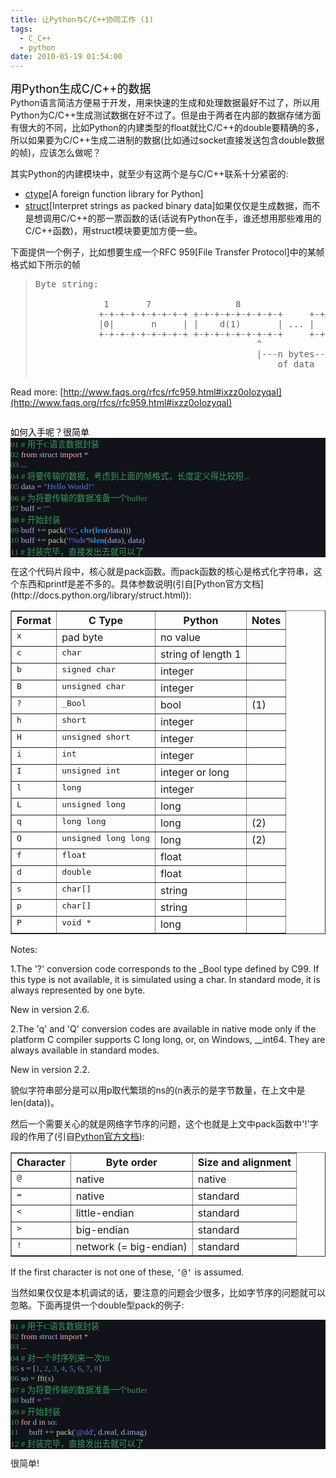 ```yaml
---
title: 让Python与C/C++协同工作 (1)
tags:
  - C_C++
  - python
date: 2010-05-19 01:54:00
---
```


<div style="color: black;"><span style="font-size: large;">用Python生成C/C++的数据</span></div>
Python语言简洁方便易于开发，用来快速的生成和处理数据最好不过了，所以用Python为C/C++生成测试数据在好不过了。但是由于两者在内部的数据存储方面有很大的不同，比如Python的内建类型的float就比C/C++的double要精确的多，所以如果要为C/C++生成二进制的数据(比如通过socket直接发送包含double数据的帧)，应该怎么做呢？

其实Python的内建模块中，就至少有这两个是与C/C++联系十分紧密的:

*   [ctype](http://docs.python.org/library/ctypes.html)[A foreign function library for Python]
*   [struct](http://docs.python.org/library/struct.html)[Interpret strings as packed binary data]如果仅仅是生成数据，而不是想调用C/C++的那一票函数的话(话说有Python在手，谁还想用那些难用的C/C++函数)，用struct模块要更加方便一些。

下面提供一个例子，比如想要生成一个RFC 959[File Transfer Protocol]中的某帧格式如下所示的帧
> <pre>Byte string:
> 
>              1       7                8                     8
>             +-+-+-+-+-+-+-+-+ +-+-+-+-+-+-+-+-+     +-+-+-+-+-+-+-+-+
>             |0|       n     | |    d(1)       | ... |      d(n)     |
>             +-+-+-+-+-+-+-+-+ +-+-+-+-+-+-+-+-+     +-+-+-+-+-+-+-+-+
>                                           ^             ^
>                                           |<span highlight="Search">---</span>n bytes<span highlight="Search">---</span>|
>                                               of data</pre><div id="TixyyLink" style="background-color: transparent; border: medium none; color: black; overflow: hidden; text-align: left; text-decoration: none;">
Read more: [http://www.faqs.org/rfcs/rfc959.html#ixzz0oIozyqaI](http://www.faqs.org/rfcs/rfc959.html#ixzz0oIozyqaI)</div><div id="TixyyLink" style="background-color: transparent; border: medium none; color: black; overflow: hidden; text-align: left; text-decoration: none;">
</div><div id="TixyyLink" style="background-color: transparent; border: medium none; color: black; overflow: hidden; text-align: left; text-decoration: none;">如何入手呢？很简单</div><pre style="-qt-block-indent: 0; background-color: #11121a; margin-bottom: 0px; margin-left: 0px; margin-right: 0px; margin-top: 0px; text-indent: 0px;"><span style="color: #349d58; font-family: 'Consolas'; font-size: 10pt;">01 </span><span style="color: #349d58; font-family: 'Consolas'; font-size: 10pt;"># 用于C语言数据封装</span></pre><pre style="-qt-block-indent: 0; background-color: #11121a; margin-bottom: 0px; margin-left: 0px; margin-right: 0px; margin-top: 0px; text-indent: 0px;"><span style="color: #349d58; font-family: 'Consolas'; font-size: 10pt;">02 </span><span style="color: #fca8ad; font-family: 'Consolas'; font-size: 10pt;">from</span><span style="color: #a0b4e0; font-family: 'Consolas'; font-size: 10pt;"> struct </span><span style="color: #fca8ad; font-family: 'Consolas'; font-size: 10pt;">import</span><span style="color: #a0b4e0; font-family: 'Consolas'; font-size: 10pt;"> </span><span style="color: #b0b0b0; font-family: 'Consolas'; font-size: 10pt;">*</span></pre><pre style="-qt-block-indent: 0; background-color: #11121a; margin-bottom: 0px; margin-left: 0px; margin-right: 0px; margin-top: 0px; text-indent: 0px;"><span style="color: #349d58; font-family: 'Consolas'; font-size: 10pt;">03 </span><span style="color: #b0b0b0; font-family: 'Consolas'; font-size: 10pt;">...</span></pre><pre style="-qt-block-indent: 0; background-color: #11121a; margin-bottom: 0px; margin-left: 0px; margin-right: 0px; margin-top: 0px; text-indent: 0px;"><span style="color: #349d58; font-family: 'Consolas'; font-size: 10pt;">04 # 将要传输的数据，考虑到上面的帧格式，长度定义得比较短...</span></pre><pre style="-qt-block-indent: 0; background-color: #11121a; margin-bottom: 0px; margin-left: 0px; margin-right: 0px; margin-top: 0px; text-indent: 0px;"><span style="color: #349d58; font-family: 'Consolas'; font-size: 10pt;">05 </span><span style="color: #a0b4e0; font-family: 'Consolas'; font-size: 10pt;">data </span><span style="color: #b0b0b0; font-family: 'Consolas'; font-size: 10pt;">=</span><span style="color: #a0b4e0; font-family: 'Consolas'; font-size: 10pt;"> </span><span style="color: #5c78f0; font-family: 'Consolas'; font-size: 10pt;">"Hello World!"</span></pre><pre style="-qt-block-indent: 0; background-color: #11121a; margin-bottom: 0px; margin-left: 0px; margin-right: 0px; margin-top: 0px; text-indent: 0px;"><span style="color: #349d58; font-family: 'Consolas'; font-size: 10pt;">06 # 为将要传输的数据准备一个buffer</span></pre><pre style="-qt-block-indent: 0; background-color: #11121a; margin-bottom: 0px; margin-left: 0px; margin-right: 0px; margin-top: 0px; text-indent: 0px;"><span style="color: #349d58; font-family: 'Consolas'; font-size: 10pt;">07 </span><span style="color: #a0b4e0; font-family: 'Consolas'; font-size: 10pt;">buff </span><span style="color: #b0b0b0; font-family: 'Consolas'; font-size: 10pt;">=</span><span style="color: #a0b4e0; font-family: 'Consolas'; font-size: 10pt;"> </span><span style="color: #5c78f0; font-family: 'Consolas'; font-size: 10pt;">""</span></pre><pre style="-qt-block-indent: 0; background-color: #11121a; margin-bottom: 0px; margin-left: 0px; margin-right: 0px; margin-top: 0px; text-indent: 0px;"><span style="color: #349d58; font-family: 'Consolas'; font-size: 10pt;">08 # 开始封装</span></pre><pre style="-qt-block-indent: 0; background-color: #11121a; margin-bottom: 0px; margin-left: 0px; margin-right: 0px; margin-top: 0px; text-indent: 0px;"><span style="color: #349d58; font-family: 'Consolas'; font-size: 10pt;">09 </span><span style="color: #a0b4e0; font-family: 'Consolas'; font-size: 10pt;">buff </span><span style="color: #b0b0b0; font-family: 'Consolas'; font-size: 10pt;">+=</span><span style="color: #a0b4e0; font-family: 'Consolas'; font-size: 10pt;"> </span><span style="color: #b4e09f; font-family: 'Consolas'; font-size: 10pt;">pack</span><span style="color: #b0b0b0; font-family: 'Consolas'; font-size: 10pt;">(</span><span style="color: #5c78f0; font-family: 'Consolas'; font-size: 10pt;">'!c'</span><span style="color: #b0b0b0; font-family: 'Consolas'; font-size: 10pt;">,</span><span style="color: #a0b4e0; font-family: 'Consolas'; font-size: 10pt;"> </span><span style="color: #0490e8; font-family: 'Consolas'; font-size: 10pt; font-weight: 600;">chr</span><span style="color: #b0b0b0; font-family: 'Consolas'; font-size: 10pt;">(</span><span style="color: #0490e8; font-family: 'Consolas'; font-size: 10pt; font-weight: 600;">len</span><span style="color: #b0b0b0; font-family: 'Consolas'; font-size: 10pt;">(</span><span style="color: #a0b4e0; font-family: 'Consolas'; font-size: 10pt;">data</span><span style="color: #b0b0b0; font-family: 'Consolas'; font-size: 10pt;">)))</span></pre><pre style="-qt-block-indent: 0; background-color: #11121a; margin-bottom: 0px; margin-left: 0px; margin-right: 0px; margin-top: 0px; text-indent: 0px;"><span style="color: #349d58; font-family: 'Consolas'; font-size: 10pt;">10 </span><span style="color: #a0b4e0; font-family: 'Consolas'; font-size: 10pt;">buff </span><span style="color: #b0b0b0; font-family: 'Consolas'; font-size: 10pt;">+=</span><span style="color: #a0b4e0; font-family: 'Consolas'; font-size: 10pt;"> </span><span style="color: #b4e09f; font-family: 'Consolas'; font-size: 10pt;">pack</span><span style="color: #b0b0b0; font-family: 'Consolas'; font-size: 10pt;">(</span><span style="color: #5c78f0; font-family: 'Consolas'; font-size: 10pt;">'!%ds'</span><span style="color: #b0b0b0; font-family: 'Consolas'; font-size: 10pt;">%</span><span style="color: #0490e8; font-family: 'Consolas'; font-size: 10pt; font-weight: 600;">len</span><span style="color: #b0b0b0; font-family: 'Consolas'; font-size: 10pt;">(</span><span style="color: #a0b4e0; font-family: 'Consolas'; font-size: 10pt;">data</span><span style="color: #b0b0b0; font-family: 'Consolas'; font-size: 10pt;">),</span><span style="color: #a0b4e0; font-family: 'Consolas'; font-size: 10pt;"> data</span><span style="color: #b0b0b0; font-family: 'Consolas'; font-size: 10pt;">)</span></pre><pre style="-qt-block-indent: 0; background-color: #11121a; margin-bottom: 12px; margin-left: 0px; margin-right: 0px; margin-top: 0px; text-indent: 0px;"><span style="color: #349d58; font-family: 'Consolas'; font-size: 10pt;">11 # 封装完毕，直接发出去就可以了</span> </pre>在这个代码片段中，核心就是pack函数。而pack函数的核心是格式化字符串，这个东西和printf是差不多的。具体参数说明(引自[Python官方文档](http://docs.python.org/library/struct.html)):
<table border="1" class="docutils"><thead valign="bottom"><tr><th class="head">Format</th> <th class="head">C Type</th> <th class="head">Python</th> <th class="head">Notes</th> </tr></thead> <tbody valign="top"><tr><td><tt class="docutils literal"><span class="pre">x</span></tt></td> <td>pad byte</td> <td>no value</td> <td>
</td> </tr><tr><td><tt class="docutils literal"><span class="pre">c</span></tt></td> <td><tt class="xref docutils literal"><span class="pre">char</span></tt></td> <td>string of length 1</td> <td>
</td> </tr><tr><td><tt class="docutils literal"><span class="pre">b</span></tt></td> <td><tt class="xref docutils literal"><span class="pre">signed</span> <span class="pre">char</span></tt></td> <td>integer</td> <td>
</td> </tr><tr><td><tt class="docutils literal"><span class="pre">B</span></tt></td> <td><tt class="xref docutils literal"><span class="pre">unsigned</span> <span class="pre">char</span></tt></td> <td>integer</td> <td>
</td> </tr><tr><td><tt class="docutils literal"><span class="pre">?</span></tt></td> <td><tt class="xref docutils literal"><span class="pre">_Bool</span></tt></td> <td>bool</td> <td>(1)</td> </tr><tr><td><tt class="docutils literal"><span class="pre">h</span></tt></td> <td><tt class="xref docutils literal"><span class="pre">short</span></tt></td> <td>integer</td> <td>
</td> </tr><tr><td><tt class="docutils literal"><span class="pre">H</span></tt></td> <td><tt class="xref docutils literal"><span class="pre">unsigned</span> <span class="pre">short</span></tt></td> <td>integer</td> <td>
</td> </tr><tr><td><tt class="docutils literal"><span class="pre">i</span></tt></td> <td><tt class="xref docutils literal"><span class="pre">int</span></tt></td> <td>integer</td> <td>
</td> </tr><tr><td><tt class="docutils literal"><span class="pre">I</span></tt></td> <td><tt class="xref docutils literal"><span class="pre">unsigned</span> <span class="pre">int</span></tt></td> <td>integer or long</td> <td>
</td> </tr><tr><td><tt class="docutils literal"><span class="pre">l</span></tt></td> <td><tt class="xref docutils literal"><span class="pre">long</span></tt></td> <td>integer</td> <td>
</td> </tr><tr><td><tt class="docutils literal"><span class="pre">L</span></tt></td> <td><tt class="xref docutils literal"><span class="pre">unsigned</span> <span class="pre">long</span></tt></td> <td>long</td> <td>
</td> </tr><tr><td><tt class="docutils literal"><span class="pre">q</span></tt></td> <td><tt class="xref docutils literal"><span class="pre">long</span> <span class="pre">long</span></tt></td> <td>long</td> <td>(2)</td> </tr><tr><td><tt class="docutils literal"><span class="pre">Q</span></tt></td> <td><tt class="xref docutils literal"><span class="pre">unsigned</span> <span class="pre">long</span> <span class="pre">long</span></tt></td> <td>long</td> <td>(2)</td> </tr><tr><td><tt class="docutils literal"><span class="pre">f</span></tt></td> <td><tt class="xref docutils literal"><span class="pre">float</span></tt></td> <td>float</td> <td>
</td> </tr><tr><td><tt class="docutils literal"><span class="pre">d</span></tt></td> <td><tt class="xref docutils literal"><span class="pre">double</span></tt></td> <td>float</td> <td>
</td> </tr><tr><td><tt class="docutils literal"><span class="pre">s</span></tt></td> <td><tt class="xref docutils literal"><span class="pre">char[]</span></tt></td> <td>string</td> <td>
</td> </tr><tr><td><tt class="docutils literal"><span class="pre">p</span></tt></td> <td><tt class="xref docutils literal"><span class="pre">char[]</span></tt></td> <td>string</td> <td>
</td> </tr><tr><td><tt class="docutils literal"><span class="pre">P</span></tt></td> <td><tt class="xref docutils literal"><span class="pre">void</span> <span class="pre">*</span></tt></td> <td>long</td> <td>
</td></tr></tbody></table>Notes:

1.The '?' conversion code corresponds to the _Bool type defined by C99\. If this type is not available, it is simulated using a char. In standard mode, it is always represented by one byte.

New in version 2.6.

2.The 'q' and 'Q' conversion codes are available in native mode only if the platform C compiler supports C long long, or, on Windows, __int64\. They are always available in standard modes.

New in version 2.2.

貌似字符串部分是可以用p取代繁琐的ns的(n表示的是字节数量，在上文中是len(data))。

然后一个需要关心的就是网络字节序的问题，这个也就是上文中pack函数中'!'字段的作用了(引自[Python官方文档](http://docs.python.org/library/struct.html)):
<table border="1" class="docutils"><thead valign="bottom"><tr><th class="head">Character</th> <th class="head">Byte order</th> <th class="head">Size and alignment</th> </tr></thead> <tbody valign="top"><tr><td><tt class="docutils literal"><span class="pre">@</span></tt></td> <td>native</td> <td>native</td> </tr><tr><td><tt class="docutils literal"><span class="pre">=</span></tt></td> <td>native</td> <td>standard</td> </tr><tr><td><tt class="docutils literal"><span class="pre">&lt;</span></tt></td> <td>little-endian</td> <td>standard</td> </tr><tr><td><tt class="docutils literal"><span class="pre">&gt;</span></tt></td> <td>big-endian</td> <td>standard</td> </tr><tr><td><tt class="docutils literal"><span class="pre">!</span></tt></td> <td>network (= big-endian)</td> <td>standard</td> </tr></tbody> </table>If the first character is not one of these, <tt class="docutils literal"><span class="pre">'@'</span></tt> is assumed.

当然如果仅仅是本机调试的话，要注意的问题会少很多，比如字节序的问题就可以忽略。下面再提供一个double型pack的例子:
<pre style="-qt-block-indent: 0; background-color: #11121a; margin-bottom: 0px; margin-left: 0px; margin-right: 0px; margin-top: 0px; text-indent: 0px;"><span style="color: #349d58; font-family: 'Consolas'; font-size: 10pt;">01 </span><span style="color: #349d58; font-family: 'Consolas'; font-size: 10pt;"># 用于C语言数据封装</span></pre><pre style="-qt-block-indent: 0; background-color: #11121a; margin-bottom: 0px; margin-left: 0px; margin-right: 0px; margin-top: 0px; text-indent: 0px;"><span style="color: #349d58; font-family: 'Consolas'; font-size: 10pt;">02 </span><span style="color: #fca8ad; font-family: 'Consolas'; font-size: 10pt;">from</span><span style="color: #a0b4e0; font-family: 'Consolas'; font-size: 10pt;"> struct </span><span style="color: #fca8ad; font-family: 'Consolas'; font-size: 10pt;">import</span><span style="color: #a0b4e0; font-family: 'Consolas'; font-size: 10pt;"> </span><span style="color: #b0b0b0; font-family: 'Consolas'; font-size: 10pt;">*</span></pre><pre style="-qt-block-indent: 0; background-color: #11121a; margin-bottom: 0px; margin-left: 0px; margin-right: 0px; margin-top: 0px; text-indent: 0px;"><span style="color: #349d58; font-family: 'Consolas'; font-size: 10pt;">03 </span><span style="color: #b0b0b0; font-family: 'Consolas'; font-size: 10pt;">...</span></pre><pre style="-qt-block-indent: 0; background-color: #11121a; margin-bottom: 0px; margin-left: 0px; margin-right: 0px; margin-top: 0px; text-indent: 0px;"><span style="color: #349d58; font-family: 'Consolas'; font-size: 10pt;">04 # 对一个时序列来一次fft</span></pre><pre style="-qt-block-indent: 0; background-color: #11121a; margin-bottom: 0px; margin-left: 0px; margin-right: 0px; margin-top: 0px; text-indent: 0px;"><span style="color: #349d58; font-family: 'Consolas'; font-size: 10pt;">05 </span><span style="color: #a0b4e0; font-family: 'Consolas'; font-size: 10pt;">s </span><span style="color: #b0b0b0; font-family: 'Consolas'; font-size: 10pt;">= [</span><span style="color: #4580b4; font-family: 'Consolas'; font-size: 10pt;">1</span><span style="color: #b0b0b0; font-family: 'Consolas'; font-size: 10pt;">,</span><span style="color: #a0b4e0; font-family: 'Consolas'; font-size: 10pt;"> </span><span style="color: #4580b4; font-family: 'Consolas'; font-size: 10pt;">2</span><span style="color: #b0b0b0; font-family: 'Consolas'; font-size: 10pt;">,</span><span style="color: #a0b4e0; font-family: 'Consolas'; font-size: 10pt;"> </span><span style="color: #4580b4; font-family: 'Consolas'; font-size: 10pt;">3</span><span style="color: #b0b0b0; font-family: 'Consolas'; font-size: 10pt;">,</span><span style="color: #a0b4e0; font-family: 'Consolas'; font-size: 10pt;"> </span><span style="color: #4580b4; font-family: 'Consolas'; font-size: 10pt;">4</span><span style="color: #b0b0b0; font-family: 'Consolas'; font-size: 10pt;">,</span><span style="color: #a0b4e0; font-family: 'Consolas'; font-size: 10pt;"> </span><span style="color: #4580b4; font-family: 'Consolas'; font-size: 10pt;">5</span><span style="color: #b0b0b0; font-family: 'Consolas'; font-size: 10pt;">,</span><span style="color: #a0b4e0; font-family: 'Consolas'; font-size: 10pt;"> </span><span style="color: #4580b4; font-family: 'Consolas'; font-size: 10pt;">6</span><span style="color: #b0b0b0; font-family: 'Consolas'; font-size: 10pt;">,</span><span style="color: #a0b4e0; font-family: 'Consolas'; font-size: 10pt;"> </span><span style="color: #4580b4; font-family: 'Consolas'; font-size: 10pt;">7</span><span style="color: #b0b0b0; font-family: 'Consolas'; font-size: 10pt;">,</span><span style="color: #a0b4e0; font-family: 'Consolas'; font-size: 10pt;"> </span><span style="color: #4580b4; font-family: 'Consolas'; font-size: 10pt;">8</span><span style="color: #b0b0b0; font-family: 'Consolas'; font-size: 10pt;">]</span></pre><pre style="-qt-block-indent: 0; background-color: #11121a; margin-bottom: 0px; margin-left: 0px; margin-right: 0px; margin-top: 0px; text-indent: 0px;"><span style="color: #349d58; font-family: 'Consolas'; font-size: 10pt;">06 </span><span style="color: #a0b4e0; font-family: 'Consolas'; font-size: 10pt;">so </span><span style="color: #b0b0b0; font-family: 'Consolas'; font-size: 10pt;">=</span><span style="color: #a0b4e0; font-family: 'Consolas'; font-size: 10pt;"> </span><span style="color: #b4e09f; font-family: 'Consolas'; font-size: 10pt;">fft</span><span style="color: #b0b0b0; font-family: 'Consolas'; font-size: 10pt;">(</span><span style="color: #a0b4e0; font-family: 'Consolas'; font-size: 10pt;">s</span><span style="color: #b0b0b0; font-family: 'Consolas'; font-size: 10pt;">)</span></pre><pre style="-qt-block-indent: 0; background-color: #11121a; margin-bottom: 0px; margin-left: 0px; margin-right: 0px; margin-top: 0px; text-indent: 0px;"><span style="color: #349d58; font-family: 'Consolas'; font-size: 10pt;">07 # 为将要传输的数据准备一个buffer</span></pre><pre style="-qt-block-indent: 0; background-color: #11121a; margin-bottom: 0px; margin-left: 0px; margin-right: 0px; margin-top: 0px; text-indent: 0px;"><span style="color: #349d58; font-family: 'Consolas'; font-size: 10pt;">08 </span><span style="color: #a0b4e0; font-family: 'Consolas'; font-size: 10pt;">buff </span><span style="color: #b0b0b0; font-family: 'Consolas'; font-size: 10pt;">=</span><span style="color: #a0b4e0; font-family: 'Consolas'; font-size: 10pt;"> </span><span style="color: #5c78f0; font-family: 'Consolas'; font-size: 10pt;">""</span></pre><pre style="-qt-block-indent: 0; background-color: #11121a; margin-bottom: 0px; margin-left: 0px; margin-right: 0px; margin-top: 0px; text-indent: 0px;"><span style="color: #349d58; font-family: 'Consolas'; font-size: 10pt;">09 # 开始封装</span></pre><pre style="-qt-block-indent: 0; background-color: #11121a; margin-bottom: 0px; margin-left: 0px; margin-right: 0px; margin-top: 0px; text-indent: 0px;"><span style="color: #349d58; font-family: 'Consolas'; font-size: 10pt;">10 </span><span style="color: #fca8ad; font-family: 'Consolas'; font-size: 10pt;">for</span><span style="color: #a0b4e0; font-family: 'Consolas'; font-size: 10pt;"> d </span><span style="color: #fca8ad; font-family: 'Consolas'; font-size: 10pt;">in</span><span style="color: #a0b4e0; font-family: 'Consolas'; font-size: 10pt;"> so</span><span style="color: #b0b0b0; font-family: 'Consolas'; font-size: 10pt;">:</span></pre><pre style="-qt-block-indent: 0; background-color: #11121a; margin-bottom: 0px; margin-left: 0px; margin-right: 0px; margin-top: 0px; text-indent: 0px;"><span style="color: #349d58; font-family: 'Consolas'; font-size: 10pt;">11 </span><span style="color: #a0b4e0; font-family: 'Consolas'; font-size: 10pt;">    buff </span><span style="color: #b0b0b0; font-family: 'Consolas'; font-size: 10pt;">+=</span><span style="color: #a0b4e0; font-family: 'Consolas'; font-size: 10pt;"> </span><span style="color: #b4e09f; font-family: 'Consolas'; font-size: 10pt;">pack</span><span style="color: #b0b0b0; font-family: 'Consolas'; font-size: 10pt;">(</span><span style="color: #5c78f0; font-family: 'Consolas'; font-size: 10pt;">'@dd'</span><span style="color: #b0b0b0; font-family: 'Consolas'; font-size: 10pt;">,</span><span style="color: #a0b4e0; font-family: 'Consolas'; font-size: 10pt;"> d</span><span style="color: #b0b0b0; font-family: 'Consolas'; font-size: 10pt;">.</span><span style="color: #a0b4e0; font-family: 'Consolas'; font-size: 10pt;">real</span><span style="color: #b0b0b0; font-family: 'Consolas'; font-size: 10pt;">,</span><span style="color: #a0b4e0; font-family: 'Consolas'; font-size: 10pt;"> d</span><span style="color: #b0b0b0; font-family: 'Consolas'; font-size: 10pt;">.</span><span style="color: #a0b4e0; font-family: 'Consolas'; font-size: 10pt;">imag</span><span style="color: #b0b0b0; font-family: 'Consolas'; font-size: 10pt;">)</span></pre><pre style="-qt-block-indent: 0; background-color: #11121a; margin-bottom: 12px; margin-left: 0px; margin-right: 0px; margin-top: 0px; text-indent: 0px;"><span style="color: #349d58; font-family: 'Consolas'; font-size: 10pt;">12 # 封装完毕，直接发出去就可以了</span> </pre>很简单!